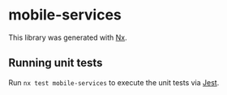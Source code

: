 # mobile-services

This library was generated with [Nx](https://nx.dev).

## Running unit tests

Run `nx test mobile-services` to execute the unit tests via [Jest](https://jestjs.io).

